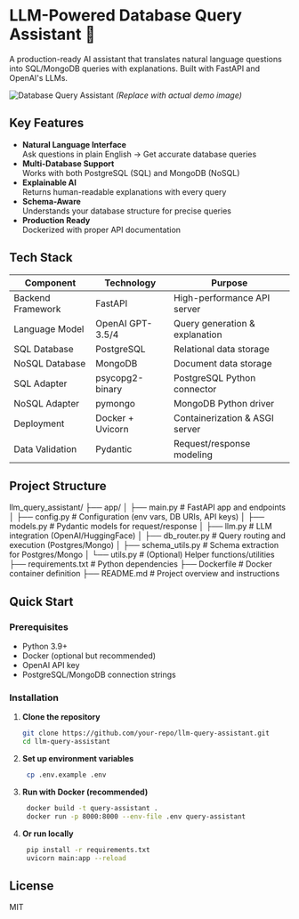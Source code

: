 # LLM-Powered Database Query Assistant 🚀

A production-ready AI assistant that translates natural language questions into SQL/MongoDB queries with explanations. Built with FastAPI and OpenAI's LLMs.

![Database Query Assistant](https://example.com/your-demo-gif.gif) *(Replace with actual demo image)*

## Key Features

- **Natural Language Interface**  
  Ask questions in plain English → Get accurate database queries
- **Multi-Database Support**  
  Works with both PostgreSQL (SQL) and MongoDB (NoSQL)
- **Explainable AI**  
  Returns human-readable explanations with every query
- **Schema-Aware**  
  Understands your database structure for precise queries
- **Production Ready**  
  Dockerized with proper API documentation

## Tech Stack

| Component          | Technology               | Purpose                          |
|--------------------|--------------------------|----------------------------------|
| Backend Framework  | FastAPI                  | High-performance API server      |
| Language Model     | OpenAI GPT-3.5/4         | Query generation & explanation   |
| SQL Database       | PostgreSQL               | Relational data storage          |
| NoSQL Database     | MongoDB                  | Document data storage            |
| SQL Adapter        | psycopg2-binary          | PostgreSQL Python connector      |
| NoSQL Adapter      | pymongo                  | MongoDB Python driver            |
| Deployment         | Docker + Uvicorn         | Containerization & ASGI server   |
| Data Validation    | Pydantic                 | Request/response modeling        |

## Project Structure

llm_query_assistant/
├── app/
│   ├── main.py            # FastAPI app and endpoints
│   ├── config.py          # Configuration (env vars, DB URIs, API keys)
│   ├── models.py          # Pydantic models for request/response
│   ├── llm.py             # LLM integration (OpenAI/HuggingFace)
│   ├── db_router.py       # Query routing and execution (Postgres/Mongo)
│   ├── schema_utils.py    # Schema extraction for Postgres/Mongo
│   └── utils.py           # (Optional) Helper functions/utilities
├── requirements.txt       # Python dependencies
├── Dockerfile             # Docker container definition
├── README.md              # Project overview and instructions

## Quick Start

### Prerequisites
- Python 3.9+
- Docker (optional but recommended)
- OpenAI API key
- PostgreSQL/MongoDB connection strings

### Installation

1. **Clone the repository**
   ```bash
   git clone https://github.com/your-repo/llm-query-assistant.git
   cd llm-query-assistant

2. **Set up environment variables**
   ```bash
    cp .env.example .env

3. **Run with Docker (recommended)**
   ```bash
    docker build -t query-assistant .
    docker run -p 8000:8000 --env-file .env query-assistant

4. **Or run locally**  
   ```bash
    pip install -r requirements.txt
    uvicorn main:app --reload

## License

MIT